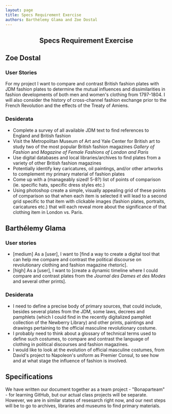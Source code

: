 ```yaml
---
layout: page
title: Specs Requirement Exercise
authors: Barthélemy Glama and Zoe Dostal
---
```


<center><h2><b>Specs Requirement Exercise</b></h2></center>

## Zoe Dostal 

### User Stories

For my project I want to compare and contrast British fashion plates with JDM fashion plates to determine the mutual influences and dissimilarities in fashion developments of both men and women's clothing from 1797-1804. I will also consider the history of cross-channel fashion exchange prior to the French Revolution and the effects of the Treaty of Amiens. 

### Desiderata

* Complete a survey of all available JDM text to find references to England and British fashion
* Visit the Metropolitan Museum of Art and Yale Center for British art to study two of the most popular British fashion magazines *Gallery of Fashion* and *Magazine of Female Fashions of London and Paris*
* Use digital databases and local libraries/archives to find plates from a variety of other British fashion magazines
* Potentially identify key caricatures, oil paintings, and/or other artworks to complement my primary material of fashion plates
* Come up with a (manageably sized! 5-8?) list of points of comparison (ie. specific hats, specific dress styles etc.)
* Using photoshop create a simple, visually appealing grid of these points of comparison so that when each item is selected it will lead to a second grid specific to that item with clickable images (fashion plates, portraits, caricatures etc.) that will each reveal more about the significance of that clothing item in London vs. Paris.

## Barthélemy Glama

### User stories

- [medium] As a [user], I want to [find a way to create a digital tool that can help me compare and contrast the political discourse on revolutionary clothing and fashion magazine rhetoric].
- [high] As a [user], I want to [create a dynamic timeline where I could compare and contrast plates from the *Journal des Dames et des Modes* and several other prints].

### Desiderata

- I need to define a precise body of primary sources, that could include, besides several plates from the JDM, some laws, decrees and pamphlets (which I could find in the recently digitalized pamphlet collection of the Newberry Library) and other prints, paintings and drawings pertaining to the official masculine revolutionary costume.
- I probably need to think about a glossary of technical terms used to define such costumes, to compare and contrast the language of clothing in political discourses and fashion magazines.
- I would like to look at the evolution of official masculine costumes, from David's project to Napoleon's uniform as Premier Consul, to see how and at what stage the influence of fashion is involved.

## Specifications

We have written our document together as a team project - "Bonaparteam" - for learning GitHub, but our actual class projects will be separate. However, we are in similar states of resesarch right now, and our next steps will be to go to archives, libraries and museums to find primary materials. 



